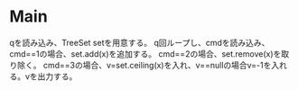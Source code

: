 # Main
qを読み込み、TreeSet<Integer> setを用意する。
q回ループし、cmdを読み込み、
cmd==1の場合、set.add(x)を追加する。
cmd==2の場合、set.remove(x)を取り除く。
cmd==3の場合、v=set.ceiling(x)を入れ、v==nullの場合v=-1を入れる。vを出力する。
